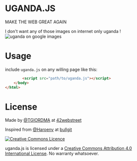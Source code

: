 # UGANDA.JS

MAKE THE WEB GREAT AGAIN

I don't want any of those images on internet only uganda !
![uganda on google images](https://raw.githubusercontent.com/tgiordmaina/uganda.js/master/example.jpg)


# Usage

include `uganda.js` on any willing page like this: 

```html
        <script src="path/to/uganda.js"></script>
    </body>
</html>
```

# License
Made by [@TGIORDMA](https://twitter.com/tgiordma) at [42webstreet](http://www.42webstreet.com/)

Inspired from [@Haroenv](https://haroen.me) at [bullgit](https://bullg.it)

[![Creative Commons Licence](https://i.creativecommons.org/l/by/4.0/88x31.png)](http://creativecommons.org/licenses/by/4.0/)

uganda.js is licensed under a [Creative Commons Attribution 4.0 International License](http://creativecommons.org/licenses/by/4.0/). No warranty whatsoever.
